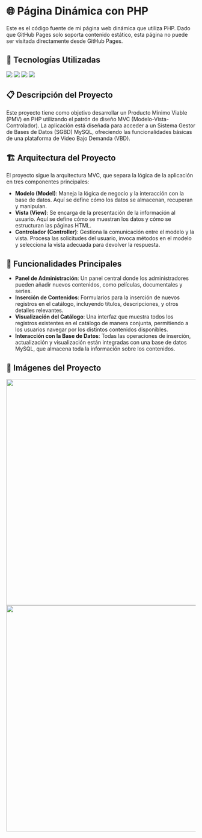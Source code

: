 # 🌐 Página Dinámica con PHP

Este es el código fuente de mi página web dinámica que utiliza PHP. Dado que GitHub Pages solo soporta contenido estático, esta página no puede ser visitada directamente desde GitHub Pages. 

## 🌟 Tecnologías Utilizadas

<img src="https://img.shields.io/badge/PHP-777BB4?style=for-the-badge&logo=php&logoColor=white">
<img src="https://img.shields.io/badge/HTML5-E34F26?style=for-the-badge&logo=html5&logoColor=white">
<img src="https://img.shields.io/badge/CSS3-1572B6?style=for-the-badge&logo=css3&logoColor=white">
<img src="https://img.shields.io/badge/JavaScript-F7DF1E?style=for-the-badge&logo=javascript&logoColor=black">

## 📋 Descripción del Proyecto

Este proyecto tiene como objetivo desarrollar un Producto Mínimo Viable (PMV) en PHP utilizando el patrón de diseño MVC (Modelo-Vista-Controlador). La aplicación está diseñada para acceder a un Sistema Gestor de Bases de Datos (SGBD) MySQL, ofreciendo las funcionalidades básicas de una plataforma de Video Bajo Demanda (VBD).

## 🏗️ Arquitectura del Proyecto

El proyecto sigue la arquitectura MVC, que separa la lógica de la aplicación en tres componentes principales:

- **Modelo (Model)**: Maneja la lógica de negocio y la interacción con la base de datos. Aquí se define cómo los datos se almacenan, recuperan y manipulan.
- **Vista (View)**: Se encarga de la presentación de la información al usuario. Aquí se define cómo se muestran los datos y cómo se estructuran las páginas HTML.
- **Controlador (Controller)**: Gestiona la comunicación entre el modelo y la vista. Procesa las solicitudes del usuario, invoca métodos en el modelo y selecciona la vista adecuada para devolver la respuesta.

## 🎯 Funcionalidades Principales

- **Panel de Administración**: Un panel central donde los administradores pueden añadir nuevos contenidos, como películas, documentales y series.
- **Inserción de Contenidos**: Formularios para la inserción de nuevos registros en el catálogo, incluyendo títulos, descripciones, y otros detalles relevantes.
- **Visualización del Catálogo**: Una interfaz que muestra todos los registros existentes en el catálogo de manera conjunta, permitiendo a los usuarios navegar por los distintos contenidos disponibles.
- **Interacción con la Base de Datos**: Todas las operaciones de inserción, actualización y visualización están integradas con una base de datos MySQL, que almacena toda la información sobre los contenidos.

## 📸 Imágenes del Proyecto 

<img src="https://github.com/user-attachments/assets/83f4fe99-e41d-4fe2-b59d-fa6510489671" width="600">
<img src="https://github.com/user-attachments/assets/4c310aa0-2c87-450b-b2d7-5e8fe8f99bf8" width="600">
